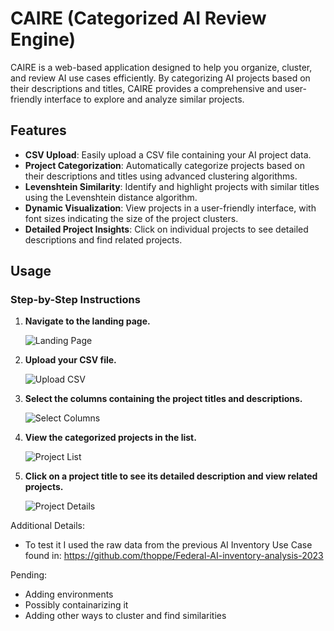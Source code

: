 # CAIRE (Categorized AI Review Engine)

CAIRE is a web-based application designed to help you organize, cluster, and review AI use cases efficiently. By categorizing AI projects based on their descriptions and titles, CAIRE provides a comprehensive and user-friendly interface to explore and analyze similar projects.

## Features

- **CSV Upload**: Easily upload a CSV file containing your AI project data.
- **Project Categorization**: Automatically categorize projects based on their descriptions and titles using advanced clustering algorithms.
- **Levenshtein Similarity**: Identify and highlight projects with similar titles using the Levenshtein distance algorithm.
- **Dynamic Visualization**: View projects in a user-friendly interface, with font sizes indicating the size of the project clusters.
- **Detailed Project Insights**: Click on individual projects to see detailed descriptions and find related projects.

## Usage

### Step-by-Step Instructions

1. **Navigate to the landing page.**

   ![Landing Page](static/screenshot1.png)

2. **Upload your CSV file.**

   ![Upload CSV](static/screenshot2.png)

3. **Select the columns containing the project titles and descriptions.**

   ![Select Columns](static/screenshot3.png)

4. **View the categorized projects in the list.**

   ![Project List](static/screenshot4.png)

5. **Click on a project title to see its detailed description and view related projects.**

   ![Project Details](static/screenshot5.png)


Additional Details:
- To test it I used the raw data from the previous AI Inventory Use Case found in: https://github.com/thoppe/Federal-AI-inventory-analysis-2023

Pending:
- Adding environments
- Possibly containarizing it
- Adding other ways to cluster and find similarities
